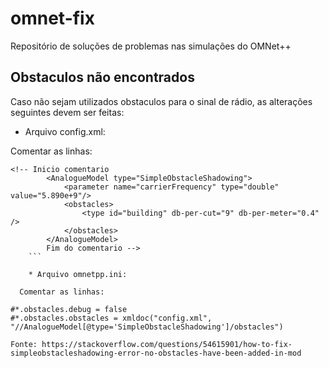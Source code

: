 # omnet-fix
Repositório de soluções de problemas nas simulações do OMNet++

## Obstaculos não encontrados

Caso não sejam utilizados obstaculos para o sinal de rádio, as alterações seguintes devem ser feitas:

*  Arquivo config.xml:

Comentar as linhas:

```
<!-- Inicio comentario
		<AnalogueModel type="SimpleObstacleShadowing">
			<parameter name="carrierFrequency" type="double" value="5.890e+9"/>
			<obstacles>
				<type id="building" db-per-cut="9" db-per-meter="0.4" />
			</obstacles>
		</AnalogueModel>
		Fim do comentario -->
    ```
    
    * Arquivo omnetpp.ini:
    
  Comentar as linhas:
    
#*.obstacles.debug = false
#*.obstacles.obstacles = xmldoc("config.xml", "//AnalogueModel[@type='SimpleObstacleShadowing']/obstacles")

Fonte: https://stackoverflow.com/questions/54615901/how-to-fix-simpleobstacleshadowing-error-no-obstacles-have-been-added-in-mod
    
    


